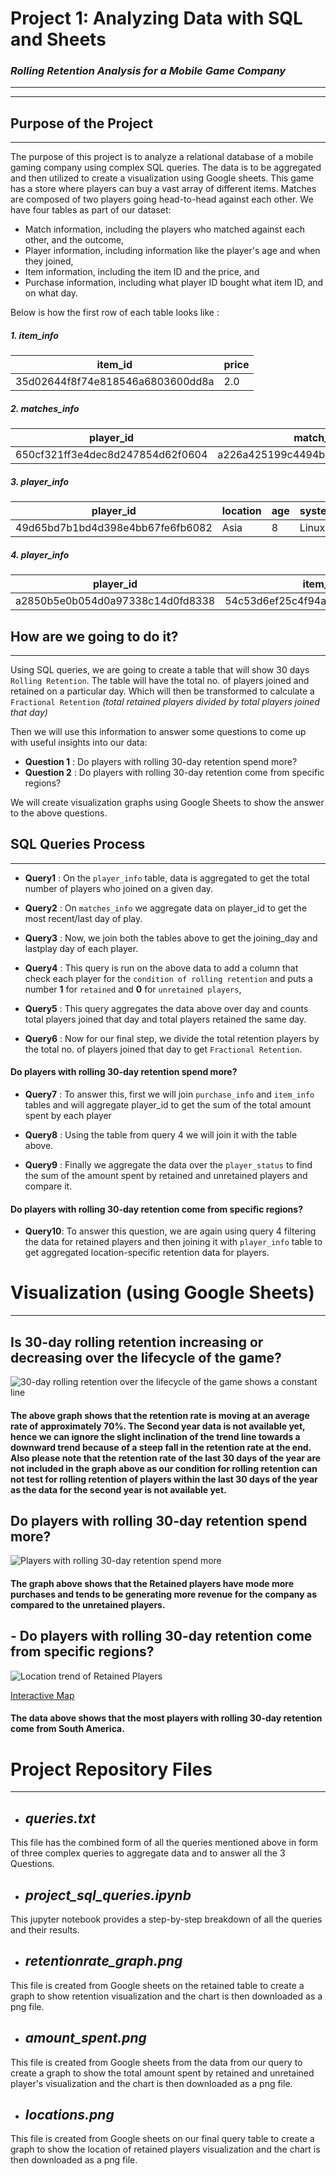 # **Project 1: Analyzing Data with SQL and Sheets**
### ***Rolling Retention Analysis for a Mobile Game Company***
___
___

## **Purpose of the Project**
___
The purpose of this project is to analyze a relational database of a mobile gaming company using complex SQL queries. The data is to be aggregated and then utilized to create a visualization using Google sheets. This game has a store where players can buy a vast array of different items. Matches are composed of two players going head-to-head against each other. We have four tables as part of our dataset:

- Match information, including the players who matched against each other, and the outcome,
- Player information, including information like the player's age and when they joined,
- Item information, including the item ID and the price, and
- Purchase information, including what player ID bought what item ID, and on what day.

Below is how the first row of each table looks like :

##### 1. **item_info**

item_id | price
---------|----------------
35d02644f8f74e818546a6803600dd8a    |   2.0

##### 2. **matches_info**

player_id | match_id |opponent_id|outcome|day
---------|-----------|-----------|-------|---
650cf321ff3e4dec8d247854d62f0604 | a226a425199c4494bd2a5fca48d85ea9|	e2cdc18efc534b4bb740d14aa45d5f7a |	win |	1

##### 3. **player_info**

player_id|	location|	age|	system |	joined
---------|-----------|-----------|-------|---
49d65bd7b1bd4d398e4bb67fe6fb6082 |	Asia|	8|	Linux|	104

##### 4. **player_info**

player_id |	item_id |	day
---------|-----------|-----------
a2850b5e0b054d0a97338c14d0fd8338	| 54c53d6ef25c4f94af77e48c75f7e802 |	1

## **How are we going to do it?**
___
Using SQL queries, we are going to create a table that will show 30 days `Rolling Retention`.
The table will have the total no. of players joined and retained on a particular day. Which will then be transformed to calculate a `Fractional Retention` *(total retained players divided by total players joined that day)*

Then we will use this information to answer some questions to come up with useful insights into our data:

- **Question 1** : Do players with rolling 30-day retention spend more?
- **Question 2** : Do players with rolling 30-day retention come from specific regions?

We will create visualization graphs using Google Sheets to show the answer to the above questions.

## **SQL Queries Process**
***

- **Query1** : On the `player_info` table, data is aggregated to get the total number of players who joined on a given day.

- **Query2** : On `matches_info` we aggregate data on player_id to get the most recent/last day of play.

- **Query3** : Now, we join both the tables above to get the joining_day and lastplay day of each player.

- **Query4** : This query is run on the above data to add a column that check each player for the `condition of rolling retention` and puts a number **1** for `retained` and **0** for `unretained players`,

- **Query5** : This query aggregates the data above over day and counts total players joined that day and total players retained the same day.

- **Query6** : Now for our final step, we divide the total retention players by the total no. of players joined that day to get `Fractional Retention`.

#### Do players with rolling 30-day retention spend more?

- **Query7** : To answer this, first we will join `purchase_info` and `item_info` tables and will aggregate player_id to get the sum of the total amount spent by each player

- **Query8** : Using the table from query 4 we will join it with the table above.

- **Query9** : Finally we aggregate the data over the `player_status` to find the sum of the amount spent by retained and unretained players and compare it.

#### Do players with rolling 30-day retention come from specific regions?

- **Query10**: To answer this question, we are again using query 4 filtering the data for retained players and then joining it with `player_info` table to get aggregated location-specific retention data for players.

# **Visualization (using Google Sheets)**
---

## Is 30-day rolling retention increasing or decreasing over the lifecycle of the game?

![30-day rolling retention over the lifecycle of the game shows a constant line](retentionrate_graph.png "Retention Rate over the ")

#### The above graph shows that the retention rate is moving at an average rate of approximately 70%. The Second year data is not available yet, hence we can ignore the slight inclination of the trend line towards a downward trend because of a steep fall in the retention rate at the end. Also please note that the retention rate of the last 30 days of the year are not included in the graph above as our condition for rolling retention can not test for rolling retention of players within the last 30 days of the year as the data for the second year is not available yet.


## Do players with rolling 30-day retention spend more?


![Players with rolling 30-day retention spend more](amount_spent.png "Total Purchase over the year ")

#### The graph above shows that the Retained players have mode more purchases and tends to be generating more revenue for the company as compared to the unretained players.

## - Do players with rolling 30-day retention come from specific regions?

![Location trend of Retained Players](locations.png "Location Data")

[Interactive Map](https://docs.google.com/spreadsheets/d/e/2PACX-1vQds7rdOcerXl_oG0XWF6HIQCmd9GEL-Ou2NvTJGzMhSkLRaTBnDn_F4FZib4qWaBm7ARLIWkGTbeQ9/pubchart?oid=1597236594&format=interactive)

#### The data above shows that the most players with rolling 30-day retention come from **South America.**


# **Project Repository Files**
---

- ## *queries.txt*
This file has the combined form of all the queries mentioned above in form of three complex queries to aggregate data and to answer all the 3 Questions.

- ## *project_sql_queries.ipynb*
This jupyter notebook provides a step-by-step breakdown of all the queries and their results.

- ## *retentionrate_graph.png*
This file is created from Google sheets on the retained table to create a graph to show retention visualization and the chart is then downloaded as a png file.

- ## *amount_spent.png*
This file is created from Google sheets from the data from our query to create a graph to show the total amount spent by retained and unretained player's visualization and the chart is then downloaded as a png file.


- ## *locations.png*
This file is created from Google sheets on our final query table to create a graph to show the location of retained players visualization and the chart is then downloaded as a png file.
